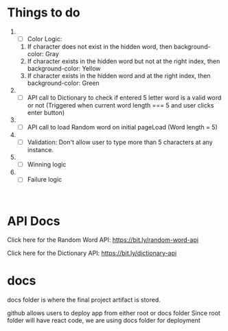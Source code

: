 # Things to do

1. -[ ] Color Logic:
    1. If character does not exist in the hidden word, then background-color: Gray
    2. If character exists in the hidden word but not at the right index, then background-color: Yellow
    3. If character exists in the hidden word and at the right index, then background-color: Green
1. -[ ] API call to Dictionary to check if entered 5 letter word is a valid word or not (Triggered when current word length === 5 and user clicks enter button)
1. -[ ] API call to load Random word on initial pageLoad (Word length = 5)
1. -[ ] Validation: Don't allow user to type more than 5 characters at any instance.
1. -[ ] Winning logic 
1. -[ ] Failure logic
<br/>

# API Docs
Click here for the Random Word API: https://bit.ly/random-word-api

Click here for the Dictionary API: https://bit.ly/dictionary-api
<br/>

# docs
docs folder is where the final project artifact is stored.

github allows users to deploy app from either root or docs folder
Since root folder will have react code, we are using docs folder for deployment
